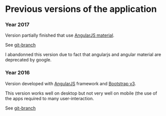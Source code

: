 # Previous versions of the application

### Year 2017

Version partially finished that use [AngularJS material](https://material.angularjs.org/latest/).

See [git-branch](https://github.com/morarupasukaru/gamebooks-assistant/tree/abandoned-version/angularjs-angularmaterial)

I abandonned this version due to fact that angularjs and angular material are deprecated by google.


### Year 2016

Version developed with [AngularJS](https://angularjs.org/) framework and [Bootstrap v3](https://getbootstrap.com/docs/3.3/).
 
This version works well on desktop but not very well on mobile (the use of the apps required to many user-interaction.

See [git-branch](https://github.com/morarupasukaru/gamebooks-assistant/tree/abandoned-version/angularjs-bootstrap3)
